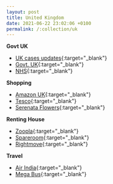 ```yaml
---
layout: post
title: United Kingdom
date: 2021-06-22 23:02:06 +0100
permalink: /:collection/uk
---
```


**Govt UK**
- [UK cases updates](https://coronavirus.data.gov.uk){:target="_blank"}
- [Govt. UK](https://www.gov.uk){:target="_blank"}
- [NHS](https://www.nhs.uk){:target="_blank"}

**Shopping**
- [Amazon UK](https://www.amazon.co.uk){:target="_blank"}
- [Tesco](https://www.tesco.com/){:target="_blank"}
- [Serenata Flowers](https://www.serenataflowers.com){:target="_blank"}

**Renting House**
- [Zoopla](https://www.zoopla.co.uk/){:target="_blank"}
- [Spareroom](https://www.spareroom.co.uk/flatshare/savesearch.pl){:target="_blank"}
- [Rightmove](https://www.rightmove.co.uk/){:target="_blank"}

**Travel**
- [Air India](https://www.airindia.in){:target="_blank"}
- [Mega Bus](https://uk.megabus.com){:target="_blank"}